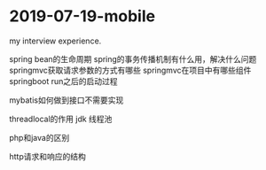 # 2019-07-19-mobile
my interview experience.

spring bean的生命周期
spring的事务传播机制有什么用，解决什么问题
springmvc获取请求参数的方式有哪些
springmvc在项目中有哪些组件
springboot run之后的启动过程

mybatis如何做到接口不需要实现

threadlocal的作用
jdk 线程池

php和java的区别

http请求和响应的结构
